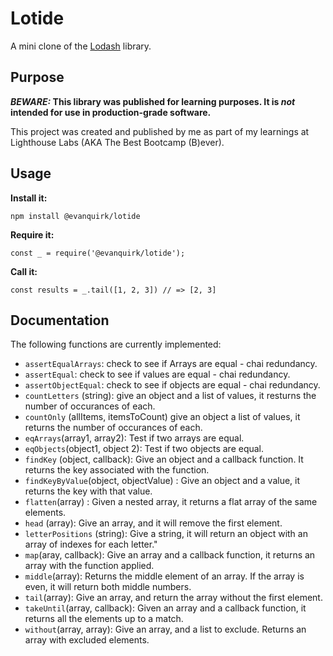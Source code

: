 # Lotide

A mini clone of the [Lodash](https://lodash.com) library.

## Purpose

**_BEWARE:_ This library was published for learning purposes. It is _not_ intended for use in production-grade software.**

This project was created and published by me as part of my learnings at Lighthouse Labs (AKA The Best Bootcamp (B)ever). 

## Usage

**Install it:**

`npm install @evanquirk/lotide`

**Require it:**

`const _ = require('@evanquirk/lotide');`

**Call it:**

`const results = _.tail([1, 2, 3]) // => [2, 3]`

## Documentation

The following functions are currently implemented:

* `assertEqualArrays`: check to see if Arrays are equal - chai redundancy.
* `assertEqual`: check to see if values are equal - chai redundancy.
* `assertObjectEqual`: check to see if objects are equal - chai redundancy.
* `countLetters` (string): give an object and a list of values, it resturns the number of occurances of each.
* `countOnly` (allItems, itemsToCount) give an object a list of values, it returns the number of occurances of each.
* `eqArrays`(array1, array2): Test if two arrays are equal.
* `eqObjects`(object1, object 2): Test if two objects are equal.
* `findKey` (object, callback): Give an object and a callback function. It returns the key associated with the function.
* `findKeyByValue`(object, objectValue) : Give an object and a value, it returns the key with that value.
* `flatten`(array) : Given a nested array, it returns a flat array of the same elements.
* `head` (array): Give an array, and it will remove the first element.
* `letterPositions` (string): Give a string, it will return an object with an array of indexes for each letter."
* `map`(aray, callback): Give an array and a callback function, it returns an array with the function applied.
* `middle`(array): Returns the middle element of an array. If the array is even, it will return both middle numbers.
* `tail`(array): Give an array, and return the array without the first element.
* `takeUntil`(array, callback): Given an array and a callback function, it returns all the elements up to a match.
* `without`(array, array): Give an array, and a list to exclude. Returns an array with excluded elements.



